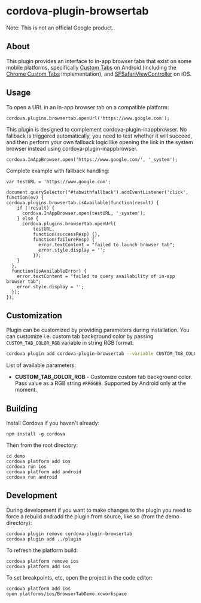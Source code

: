 # cordova-plugin-browsertab

Note: This is not an official Google product..

## About

This plugin provides an interface to in-app browser tabs that exist on some
mobile platforms, specifically
[Custom Tabs](http://developer.android.com/tools/support-library/features.html#custom-tabs)
on Android (including the
[Chrome Custom Tabs](https://developer.chrome.com/multidevice/android/customtabs)
implementation), and
[SFSafariViewController](https://developer.apple.com/library/ios/documentation/SafariServices/Reference/SFSafariViewController_Ref/)
on iOS.

## Usage

To open a URL in an in-app browser tab on a compatible platform:

    cordova.plugins.browsertab.openUrl('https://www.google.com');

This plugin is designed to complement cordova-plugin-inappbrowser. No fallback
is triggered automatically, you need to test whether it will succeed, and then
perform your own fallback logic like opening the link in the system browser
instead using cordova-plugin-inappbrowser.

    cordova.InAppBrowser.open('https://www.google.com/', '_system');

Complete example with fallback handling:

    var testURL = 'https://www.google.com';

    document.querySelector("#tabwithfallback").addEventListener('click', function(ev) {
    cordova.plugins.browsertab.isAvailable(function(result) {
        if (!result) {
          cordova.InAppBrowser.open(testURL, '_system');
        } else {
          cordova.plugins.browsertab.openUrl(
              testURL,
              function(successResp) {},
              function(failureResp) {
                error.textContent = "failed to launch browser tab";
                error.style.display = '';
              });
        }
      },
      function(isAvailableError) {
        error.textContent = "failed to query availability of in-app browser tab";
        error.style.display = '';
      });
    });

## Customization

Plugin can be customized by providing parameters during installation.
You can customize i.e. custom tab background color by passing `CUSTOM_TAB_COLOR_RGB` variable in string RGB format:

```bash
cordova plugin add cordova-plugin-browsertab --variable CUSTOM_TAB_COLOR_RGB="#ff0000"
```

List of available parameters:

* **CUSTOM_TAB_COLOR_RGB** - Customize custom tab background color. Pass value as a RGB string `#RRGGBB`.
                            Supported by Android only at the moment.

## Building

Install Cordova if you haven't already:

    npm install -g cordova

Then from the root directory:

    cd demo
    cordova platform add ios
    cordova run ios
    cordova platform add android
    cordova run android

## Development

During development if you want to make changes to the plugin you need to force
a rebuild and add the plugin from source, like so (from the demo directory):

    cordova plugin remove cordova-plugin-browsertab
    cordova plugin add ../plugin

To refresh the platform build:

    cordova platform remove ios
    cordova platform add ios

To set breakpoints, etc, open the project in the code editor:

    cordova platform add ios
    open platforms/ios/BrowserTabDemo.xcworkspace
